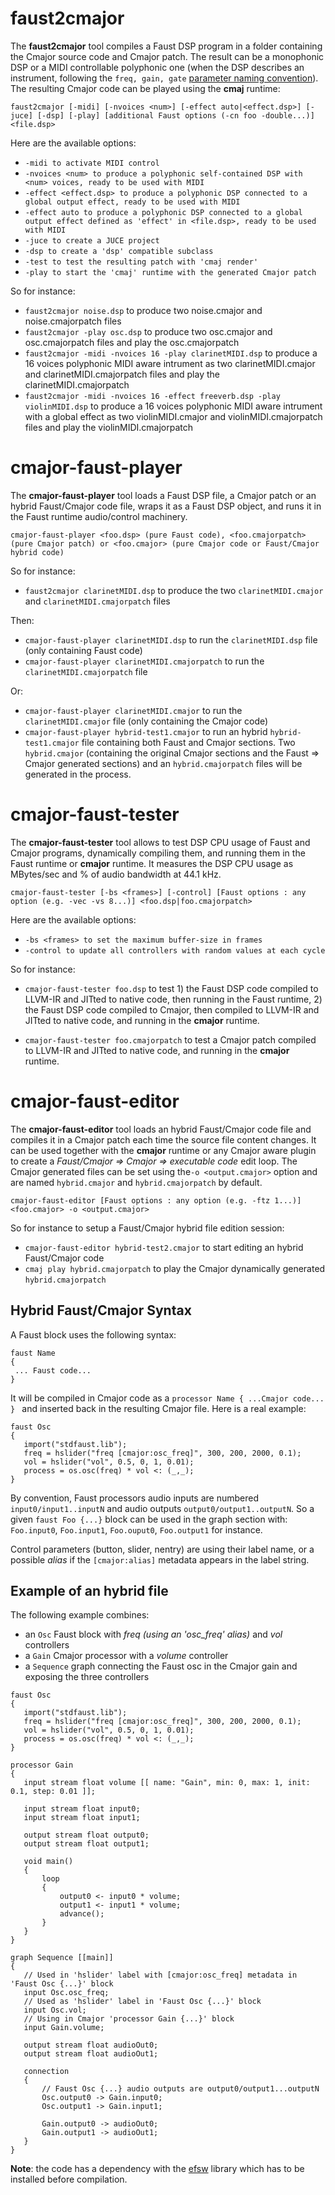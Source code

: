 # faust2cmajor

The **faust2cmajor** tool compiles a Faust DSP program in a folder containing the Cmajor source code and Cmajor patch. The result can be a monophonic DSP or a MIDI controllable polyphonic one (when the DSP describes an instrument, following the `freq, gain, gate` [parameter naming convention](https://faust.grame.fr/doc/manual/index.html#midi-polyphony-support)). The resulting Cmajor code can be played using the **cmaj** runtime:

`faust2cmajor [-midi] [-nvoices <num>] [-effect auto|<effect.dsp>] [-juce] [-dsp] [-play] [additional Faust options (-cn foo -double...)] <file.dsp>`

Here are the available options:

- `-midi to activate MIDI control`
- `-nvoices <num> to produce a polyphonic self-contained DSP with <num> voices, ready to be used with MIDI`
- `-effect <effect.dsp> to produce a polyphonic DSP connected to a global output effect, ready to be used with MIDI`
- `-effect auto to produce a polyphonic DSP connected to a global output effect defined as 'effect' in <file.dsp>, ready to be used with MIDI`
- `-juce to create a JUCE project`
- `-dsp to create a 'dsp' compatible subclass`
- `-test to test the resulting patch with 'cmaj render'`
- `-play to start the 'cmaj' runtime with the generated Cmajor patch`

So for instance:

- `faust2cmajor noise.dsp` to produce two noise.cmajor and noise.cmajorpatch files
- `faust2cmajor -play osc.dsp` to produce two osc.cmajor  and osc.cmajorpatch files and play the osc.cmajorpatch
- `faust2cmajor -midi -nvoices 16 -play clarinetMIDI.dsp` to produce a 16 voices polyphonic MIDI aware intrument as two clarinetMIDI.cmajor and clarinetMIDI.cmajorpatch files and play the clarinetMIDI.cmajorpatch
- `faust2cmajor -midi -nvoices 16 -effect freeverb.dsp -play violinMIDI.dsp` to produce a 16 voices polyphonic MIDI aware intrument with a global effect as two violinMIDI.cmajor and violinMIDI.cmajorpatch files and play the violinMIDI.cmajorpatch

# cmajor-faust-player 

The **cmajor-faust-player** tool loads a Faust DSP file, a Cmajor patch or an hybrid Faust/Cmajor code file, wraps it as a Faust DSP object, and runs it in the Faust runtime audio/control machinery. 

`cmajor-faust-player <foo.dsp> (pure Faust code), <foo.cmajorpatch> (pure Cmajor patch) or <foo.cmajor> (pure Cmajor code or Faust/Cmajor hybrid code)`

So for instance:

- `faust2cmajor clarinetMIDI.dsp` to produce the two `clarinetMIDI.cmajor` and `clarinetMIDI.cmajorpatch` files

Then:

- `cmajor-faust-player clarinetMIDI.dsp` to run the `clarinetMIDI.dsp` file (only containing Faust code)
- `cmajor-faust-player clarinetMIDI.cmajorpatch` to run the `clarinetMIDI.cmajorpatch` file

Or:

- `cmajor-faust-player clarinetMIDI.cmajor` to run the `clarinetMIDI.cmajor` file (only containing the Cmajor code)
- `cmajor-faust-player hybrid-test1.cmajor` to run an hybrid `hybrid-test1.cmajor` file containing both Faust and Cmajor sections. Two `hybrid.cmajor` (containing the original Cmajor sections and the Faust => Cmajor generated sections) and an `hybrid.cmajorpatch` files will be generated in the process.

# cmajor-faust-tester 

The **cmajor-faust-tester** tool allows to test DSP CPU usage of Faust and Cmajor programs, dynamically compiling them, and running them in the Faust runtime or **cmajor** runtime. It measures the DSP CPU usage as MBytes/sec and % of audio bandwidth at 44.1 kHz.

`cmajor-faust-tester [-bs <frames>] [-control] [Faust options : any option (e.g. -vec -vs 8...)] <foo.dsp|foo.cmajorpatch>`

Here are the available options:

- `-bs <frames> to set the maximum buffer-size in frames`
- `-control to update all controllers with random values at each cycle`

So for instance:

- `cmajor-faust-tester foo.dsp` to test 1) the Faust DSP code compiled to LLVM-IR and JITted to native code, then running in the Faust runtime, 2) the Faust DSP code compiled to Cmajor, then compiled to LLVM-IR and JITted to native code, and running in the **cmajor** runtime.

- `cmajor-faust-tester foo.cmajorpatch` to test a Cmajor patch compiled to LLVM-IR and JITted to native code, and running in the **cmajor** runtime.

# cmajor-faust-editor

The **cmajor-faust-editor** tool loads an hybrid Faust/Cmajor code file and compiles it in a Cmajor patch each time the source file content changes. It can be used together with the **cmajor** runtime or any Cmajor aware plugin to create a *Faust/Cmajor => Cmajor => executable code* edit loop. The Cmajor generated files can be set using the`-o <output.cmajor>` option and are named `hybrid.cmajor` and  `hybrid.cmajorpatch` by default.

`cmajor-faust-editor [Faust options : any option (e.g. -ftz 1...)] <foo.cmajor> -o <output.cmajor>`

So for instance to setup a Faust/Cmajor hybrid file edition session:

- `cmajor-faust-editor hybrid-test2.cmajor` to start editing an hybrid Faust/Cmajor code
- `cmaj play hybrid.cmajorpatch` to play the Cmajor dynamically generated `hybrid.cmajorpatch`

## Hybrid Faust/Cmajor Syntax

A Faust block uses the following syntax:

 ```
faust Name
{
  ... Faust code...
}
 ```

It will be compiled in Cmajor code as a `processor Name { ...Cmajor code... } ` and inserted back in the resulting Cmajor file. Here is a real example:

 ```
faust Osc
{
    import("stdfaust.lib");
    freq = hslider("freq [cmajor:osc_freq]", 300, 200, 2000, 0.1);
    vol = hslider("vol", 0.5, 0, 1, 0.01);
    process = os.osc(freq) * vol <: (_,_);  
}
 ```

 By convention, Faust processors audio inputs are numbered `input0/input1..inputN` and audio outputs  `output0/output1..outputN`. So a given `faust Foo {...}` block can be used in the graph section with: `Foo.input0`,  `Foo.input1`, `Foo.ouput0`,  `Foo.output1` for instance.

Control parameters (button, slider, nentry) are using their label name, or a possible *alias* if the `[cmajor:alias]` metadata appears in the label string.

## Example of an hybrid file

The following example combines:

- an `Osc` Faust block with *freq (using an 'osc_freq' alias)* and *vol* controllers
- a `Gain` Cmajor processor with a *volume* controller
- a `Sequence` graph connecting the Faust osc in the Cmajor gain and exposing the three controllers

 ```
faust Osc
{
    import("stdfaust.lib");
    freq = hslider("freq [cmajor:osc_freq]", 300, 200, 2000, 0.1);
    vol = hslider("vol", 0.5, 0, 1, 0.01);
    process = os.osc(freq) * vol <: (_,_);  
}

processor Gain
{
    input stream float volume [[ name: "Gain", min: 0, max: 1, init: 0.1, step: 0.01 ]]; 

    input stream float input0;
    input stream float input1;

    output stream float output0;
    output stream float output1;

    void main() 
    {
        loop
        {
            output0 <- input0 * volume;
            output1 <- input1 * volume;
            advance();
        }
    }
}

graph Sequence [[main]]
{
    // Used in 'hslider' label with [cmajor:osc_freq] metadata in 'Faust Osc {...}' block
    input Osc.osc_freq;
    // Used as 'hslider' label in 'Faust Osc {...}' block
    input Osc.vol;
    // Using in Cmajor 'processor Gain {...}' block
    input Gain.volume;

    output stream float audioOut0;
    output stream float audioOut1;

    connection 
    {
        // Faust Osc {...} audio outputs are output0/output1...outputN
        Osc.output0 -> Gain.input0;
        Osc.output1 -> Gain.input1;

        Gain.output0 -> audioOut0;
        Gain.output1 -> audioOut1;
    }
}
 ```
 
**Note**: the code has a dependency with the [efsw](https://github.com/havoc-io/efsw) library which has to be installed before compilation.

